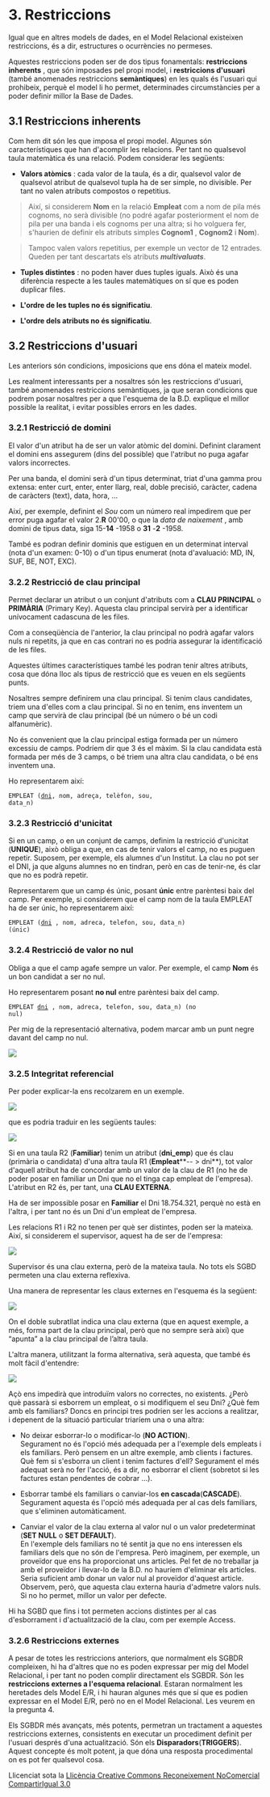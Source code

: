 # 3. Restriccions



Igual que en altres models de dades, en el Model Relacional existeixen
restriccions, és a dir, estructures o ocurrències no permeses.

Aquestes restriccions poden ser de dos tipus fonamentals: **restriccions
inherents** , que són imposades pel propi model, i **restriccions d'usuari**
(també anomenades restriccions **semàntiques**) en les quals és l'usuari qui
prohibeix, perquè el model li ho permet, determinades circumstàncies per a
poder definir millor la Base de Dades.

## 3.1 Restriccions inherents



Com hem dit són les que imposa el propi model. Algunes són característiques
que han d'acomplir les relacions. Per tant no qualsevol taula matemàtica és
una relació. Podem considerar les següents:

  * **Valors atòmics** : cada valor de la taula, és a dir, qualsevol valor de qualsevol atribut de qualsevol tupla ha de ser simple, no divisible. Per tant no valen atributs compostos o repetitius.

> Així, si considerem **Nom** en la relació **Empleat** com a nom de pila més
> cognoms, no serà divisible (no podré agafar posteriorment el nom de pila per
> una banda i els cognoms per una altra; si ho volguera fer, s'haurien de
> definir els atributs simples **Cognom1** , **Cognom2** i **Nom**).

> Tampoc valen valors repetitius, per exemple un vector de 12 entrades. Queden
> per tant descartats els atributs **_multivaluats_**.

  * **Tuples distintes** : no poden haver dues tuples iguals. Això és una diferència respecte a les taules matemàtiques on sí que es poden duplicar files. 

  

  * **L'ordre de les tuples no és significatiu**. 

  

  * **L'ordre dels atributs no és significatiu**. 

## 3.2 Restriccions d'usuari



Les anteriors són condicions, imposicions que ens dóna el mateix model.

Les realment interessants per a nosaltres són les restriccions d'usuari, també
anomenades restriccions semàntiques, ja que seran condicions que podrem posar
nosaltres per a que l'esquema de la B.D. explique el millor possible la
realitat, i evitar possibles errors en les dades.

### 3.2.1 Restricció de domini

El valor d'un atribut ha de ser un valor atòmic del domini. Definint clarament
el domini ens assegurem (dins del possible) que l'atribut no puga agafar
valors incorrectes.

Per una banda, el domini serà d'un tipus determinat, triat d'una gamma prou
extensa: enter curt, enter, enter llarg, real, doble precisió, caràcter,
cadena de caràcters (text), data, hora, ...

Així, per exemple, definint el _Sou_ com un número real impedirem que per
error puga agafar el valor 2.**R** 00'00, o que la _data de naixement_ , amb
domini de tipus data, siga 15-**14** -1958 o **31** -**2** -1958.

També es podran definir dominis que estiguen en un determinat interval (nota
d'un examen: 0-10) o d'un tipus enumerat (nota d'avaluació: MD, IN, SUF, BE,
NOT, EXC).


### 3.2.2 Restricció de clau principal

Permet declarar un atribut o un conjunt d'atributs com a **CLAU PRINCIPAL** o
**PRIMÀRIA** (Primary Key). Aquesta clau principal servirà per a identificar
unívocament cadascuna de les files.

Com a conseqüència de l'anterior, la clau principal no podrà agafar valors
nuls ni repetits, ja que en cas contrari no es podria assegurar la
identificació de les files.

Aquestes últimes característiques també les podran tenir altres atributs, cosa
que dóna lloc als tipus de restricció que es veuen en els següents punts.

Nosaltres sempre definirem una clau principal. Si tenim claus candidates,
triem una d'elles com a clau principal. Si no en tenim, ens inventem un camp
que servirà de clau principal (bé un número o bé un codi alfanumèric).

No és convenient que la clau principal estiga formada per un número excessiu
de camps. Podríem dir que 3 és el màxim. Si la clau candidata està formada per
més de 3 camps, o bé triem una altra clau candidata, o bé ens inventem una.

Ho representarem així:

<code>EMPLEAT (<u>dni</u>, nom, adreça, telèfon, sou, data_n)</code>


### 3.2.3 Restricció d'unicitat

Si en un camp, o en un conjunt de camps, definim la restricció d'unicitat
(**UNIQUE**), això obliga a que, en cas de tenir valors el camp, no es puguen
repetir. Suposem, per exemple, els alumnes d'un Institut. La clau no pot ser
el DNI, ja que alguns alumnes no en tindran, però en cas de tenir-ne, és clar
que no es podrà repetir.

Representarem que un camp és únic, posant **únic** entre parèntesi baix del
camp. Per exemple, si considerem que el camp nom de la taula EMPLEAT ha de ser
únic, ho representarem així:

<code>EMPLEAT (<u>dni</u> , nom, adreca, telefon, sou, data_n)
              (únic)</code>



### 3.2.4 Restricció de valor no nul

Obliga a que el camp agafe sempre un valor. Per exemple, el camp **Nom** és un
bon candidat a ser no nul.

Ho representarem posant **no nul** entre parèntesi baix del camp.

<code>EMPLEAT <u>dni</u> , nom, adreca, telefon, sou, data_n)
             (no nul)</code>


Per mig de la representació alternativa, podem marcar amb un punt negre
davant del camp no nul.

![](T3_3_2_4_0.png)


### 3.2.5 Integritat referencial

Per poder explicar-la ens recolzarem en un exemple.

![](T3_2_5_1.png)

que es podria traduir en les següents taules:

![](T3_2_5_2.png)

Si en una taula R2 (**Familiar**) tenim un atribut (**dni_emp**) que és clau
(primària o candidata) d'una altra taula R1 (**Empleat****\-- > dni**), tot
valor d'aquell atribut ha de concordar amb un valor de la clau de R1 (no he de
poder posar en familiar un Dni que no el tinga cap empleat de l'empresa).
L'atribut en R2 és, per tant, una **CLAU EXTERNA**.

Ha de ser impossible posar en **Familiar** el Dni 18.754.321, perquè no està
en l'altra, i per tant no és un Dni d'un empleat de l'empresa.

Les relacions R1 i R2 no tenen per què ser distintes, poden ser la mateixa.
Així, si considerem el supervisor, aquest ha de ser de l'empresa:

![](T3_2_5_3_2.png)

Supervisor és una clau externa, però de la mateixa taula. No tots els SGBD
permeten una clau externa reflexiva.

Una manera de representar les claus externes en l'esquema és la següent:

![](T3_2_5_4_2.png)

  
On el doble subratllat indica una clau externa (que en aquest exemple, a més,
forma part de la clau principal, però que no sempre serà així) que “apunta” a
la clau principal de l’altra taula.

L'altra manera, utilitzant la forma alternativa, serà aquesta, que també és
molt fàcil d'entendre:

![](T3_3_2_5_5.png)

Açò ens impedirà que introduïm valors no correctes, no existents. ¿Però què
passarà si esborrem un empleat, o si modifiquem el seu Dni? ¿Què fem amb els
familiars? Doncs en principi tres podrien ser les accions a realitzar, i
depenent de la situació particular triaríem una o una altra:

  * No deixar esborrar-lo o modificar-lo (**NO ACTION**).  
Segurament no és l'opció més adequada per a l'exemple dels empleats i els
familiars. Però pensem en un altre exemple, amb clients i factures. Què fem si
s'esborra un client i tenim factures d'ell? Segurament el més adequat serà no
fer l'acció, és a dir, no esborrar el client (sobretot si les factures estan
pendentes de cobrar ...).

  * Esborrar també els familiars o canviar-los **en cascada**(**CASCADE**).  
Segurament aquesta és l'opció més adequada per al cas dels familiars, que
s'eliminen automàticament.

  * Canviar el valor de la clau externa al valor nul o un valor predeterminat (**SET NULL** o **SET DEFAULT**).  
En l'exemple dels familiars no té sentit ja que no ens interessen els
familiars dels que no són de l'empresa. Però imaginem, per exemple, un
proveïdor que ens ha proporcionat uns articles. Pel fet de no treballar ja amb
el proveïdor i llevar-lo de la B.D. no hauríem d'eliminar els articles. Seria
suficient amb donar un valor nul al proveïdor d'aquest
article. Observem, però, que aquesta clau externa hauria d'admetre valors nuls. Si no ho permet, millor un valor per defecte.

Hi ha SGBD que fins i tot permeten accions distintes per al cas d'esborrament
i d'actualització de la clau, com per exemple Access.

### 3.2.6 Restriccions externes

A pesar de totes les restriccions anteriors, que normalment els SGBDR
compleixen, hi ha d'altres que no es poden expressar per mig del Model
Relacional, i per tant no poden complir directament els SGBDR. Són les
**restriccions externes a l'esquema relacional**. Estaran normalment les
heretades dels Model E/R, i hi hauran algunes més que sí que es podien
expressar en el Model E/R, però no en el Model Relacional. Les veurem en la
pregunta 4.

Els SGBDR més avançats, més potents, permetran un tractament a aquestes
restriccions externes, consistents en executar un procediment definit per
l'usuari després d'una actualització. Són els **Disparadors**(**TRIGGERS**).
Aquest concepte és molt potent, ja que dóna una resposta procedimental on es
pot fer qualsevol cosa.


Llicenciat sota la  [Llicència Creative Commons Reconeixement NoComercial
CompartirIgual 3.0](http://creativecommons.org/licenses/by-nc-sa/3.0/)

